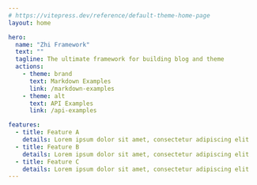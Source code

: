 ```yaml
---
# https://vitepress.dev/reference/default-theme-home-page
layout: home

hero:
  name: "Zhi Framework"
  text: ""
  tagline: The ultimate framework for building blog and theme
  actions:
    - theme: brand
      text: Markdown Examples
      link: /markdown-examples
    - theme: alt
      text: API Examples
      link: /api-examples

features:
  - title: Feature A
    details: Lorem ipsum dolor sit amet, consectetur adipiscing elit
  - title: Feature B
    details: Lorem ipsum dolor sit amet, consectetur adipiscing elit
  - title: Feature C
    details: Lorem ipsum dolor sit amet, consectetur adipiscing elit
---
```


